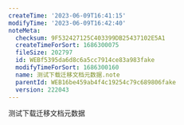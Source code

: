 ```yaml
---
createTime: '2023-06-09T16:41:15'
modifyTime: '2023-06-09T16:42:40'
noteMeta:
  checksum: 9F532427125C403399DB25437102E5A1
  createTimeForSort: 1686300075
  fileSize: 202797
  id: WEBf5395da6d8c6a5cc7914ce83a983fake
  modifyTimeForSort: 1686300160
  name: 测试下载迁移文档元数据.note
  parentId: WEB16be459ab4f4c19254c79c689806fake
  version: 222043
---
```


测试下载迁移文档元数据